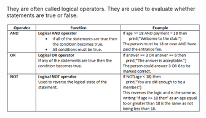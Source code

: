 They are often called logical operators.
They are used to evaluate whether statements are true or false.

![](.guides/img/boolops.png)